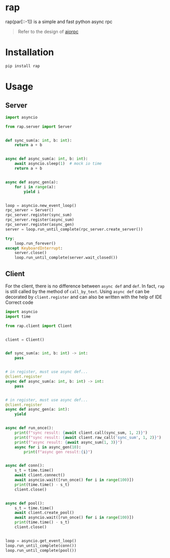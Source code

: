 # rap
rap(par[::-1]) is a simple and fast python async rpc

> Refer to the design of [aiorpc](https://github.com/choleraehyq/aiorpc)
# Installation
```Bash
pip install rap
```

# Usage

## Server
```Python
import asyncio

from rap.server import Server


def sync_sum(a: int, b: int):
    return a + b


async def async_sum(a: int, b: int):
    await asyncio.sleep(1)  # mock io time
    return a + b


async def async_gen(a):
    for i in range(a):
        yield i


loop = asyncio.new_event_loop()
rpc_server = Server()
rpc_server.register(sync_sum)
rpc_server.register(async_sum)
rpc_server.register(async_gen)
server = loop.run_until_complete(rpc_server.create_server())

try:
    loop.run_forever()
except KeyboardInterrupt:
    server.close()
    loop.run_until_complete(server.wait_closed())
```

## Client
For the client, there is no difference between `async def` and `def`. In fact, `rap` is still called by the method of `call_by_text`. Using `async def` can be decorated by `client.register` and can also be written with the help of IDE Correct code
```Python
import asyncio
import time

from rap.client import Client


client = Client()


def sync_sum(a: int, b: int) -> int:
    pass


# in register, must use async def...
@client.register
async def async_sum(a: int, b: int) -> int:
    pass


# in register, must use async def...
@client.register
async def async_gen(a: int):
    yield


async def run_once():
    print(f"sync result: {await client.call(sync_sum, 1, 2)}")
    print(f"sync result: {await client.raw_call('sync_sum', 1, 2)}")
    print(f"async result: {await async_sum(1, 3)}")
    async for i in async_gen(10):
        print(f"async gen result:{i}")


async def conn():
    s_t = time.time()
    await client.connect()
    await asyncio.wait([run_once() for i in range(100)])
    print(time.time() - s_t)
    client.close()


async def pool():
    s_t = time.time()
    await client.create_pool()
    await asyncio.wait([run_once() for i in range(100)])
    print(time.time() - s_t)
    client.close()


loop = asyncio.get_event_loop()
loop.run_until_complete(conn())
loop.run_until_complete(pool())
```